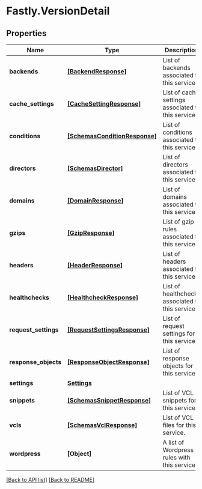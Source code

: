 # Fastly.VersionDetail

## Properties

Name | Type | Description | Notes
------------ | ------------- | ------------- | -------------
**backends** | [**[BackendResponse]**](BackendResponse.md) | List of backends associated to this service. | [optional] 
**cache_settings** | [**[CacheSettingResponse]**](CacheSettingResponse.md) | List of cache settings associated to this service. | [optional] 
**conditions** | [**[SchemasConditionResponse]**](SchemasConditionResponse.md) | List of conditions associated to this service. | [optional] 
**directors** | [**[SchemasDirector]**](SchemasDirector.md) | List of directors associated to this service. | [optional] 
**domains** | [**[DomainResponse]**](DomainResponse.md) | List of domains associated to this service. | [optional] 
**gzips** | [**[GzipResponse]**](GzipResponse.md) | List of gzip rules associated to this service. | [optional] 
**headers** | [**[HeaderResponse]**](HeaderResponse.md) | List of headers associated to this service. | [optional] 
**healthchecks** | [**[HealthcheckResponse]**](HealthcheckResponse.md) | List of healthchecks associated to this service. | [optional] 
**request_settings** | [**[RequestSettingsResponse]**](RequestSettingsResponse.md) | List of request settings for this service. | [optional] 
**response_objects** | [**[ResponseObjectResponse]**](ResponseObjectResponse.md) | List of response objects for this service. | [optional] 
**settings** | [**Settings**](Settings.md) |  | [optional] 
**snippets** | [**[SchemasSnippetResponse]**](SchemasSnippetResponse.md) | List of VCL snippets for this service. | [optional] 
**vcls** | [**[SchemasVclResponse]**](SchemasVclResponse.md) | List of VCL files for this service. | [optional] 
**wordpress** | **[Object]** | A list of Wordpress rules with this service. | [optional] 



[[Back to API list]](../../README.md#endpoints) [[Back to README]](../../README.md)

